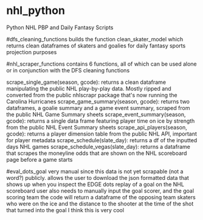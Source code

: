 # nhl_python
Python NHL PBP and Daily Fantasy Scripts

#dfs_cleaning_functions 
builds the function clean_skater_model which returns clean dataframes of skaters and goalies for daily fantasy sports projection purposes

#nhl_scraper_functions
contains 6 functions, all of which can be used alone or in conjunction with the DFS cleaning functions

scrape_single_game(season, gcode): returns a clean dataframe manipulating the public NHL play-by-play data. Mostly ripped and converted from the public nhlscrapr package that's now running the Carolina Hurricanes
scrape_game_summary(season, gcode): returns two dataframes, a goalie summary and a game event summary, scraped from the public NHL Game Summary sheets
scrape_event_summary(season, gcode): returns a single data frame featuring player time on ice by strength from the public NHL Event Summary sheets
scrape_api_players(season, gcode): returns a player dimension table from the public NHL API, important for player metadata
scrape_schedule(slate_day): returns a df of the inputted days NHL games
scrape_schedule_vegas(slate_day): returns a dataframe that scrapes the moneyline odds that are shown on the NHL scoreboard page before a game starts

#eval_dots_goal
very manual since this data is not yet scrapable (not a word?) publicly.
allows the user to download the json formatted data that shows up when you inspect the EDGE dots replay of a goal on the NHL scoreboard
user also needs to manually input the goal scorer, and the goal scoring team
the code will return a dataframe of the opposing team skaters who were on the ice and the distance to the shooter at the time of the shot that turned into the goal
I think this is very cool
